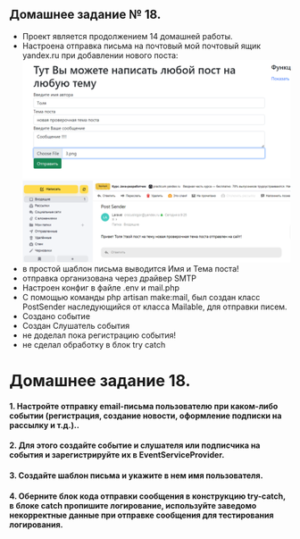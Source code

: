## Домашнее задание № 18.

- Проект является продолжением 14 домашней работы.
- Настроена отправка письма на почтовый мой почтовый ящик yandex.ru при добавлении нового поста:
![img_3.png](img_3.png)
![img_4.png](img_4.png)
- в простой шаблон письма выводится Имя и Тема поста!
- отправка организована через драйвер SMTP
- Настроен конфиг в файле .env и mail.php
- С помощью команды php artisan make:mail, был создан класс PostSender наследующийся от класса Mailable, для отправки писем.
- Создано событие
- Создан Слушатель события
- не доделал пока регистрацию события!
- не сделал обработку в блок try catch

# Домашнее задание 18.

#### 1. Настройте отправку email-письма пользователю при каком-либо событии (регистрация, создание новости, оформление подписки на рассылку и т.д.)..

#### 2. Для этого создайте событие и слушателя или подписчика на события и зарегистрируйте их в EventServiceProvider.

#### 3. Создайте шаблон письма и укажите в нем имя пользователя.

#### 4. Оберните блок кода отправки сообщения в конструкцию try-catch, в блоке catch пропишите логирование, используйте заведомо некорректные данные при отправке сообщения для тестирования логирования.



 

 
